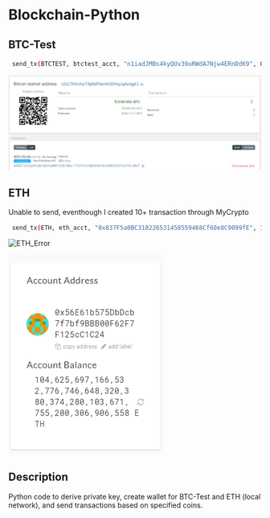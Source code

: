 # Blockchain-Python
## BTC-Test
```Bash
 send_tx(BTCTEST, btctest_acct, "n1iadJMBs4kyQUv39uRWdA7Njw4ERnDdK9", 0.001)
```

![BTCTEST](Screenshots/BTC-Test.png)

## ETH

Unable to send, eventhough I created 10+ transaction through MyCrypto

```Bash
 send_tx(ETH, eth_acct, "0x837F5a0BC310226531458559468Cf60e8C9099fE", 1)
```

![ETH_Error](Sceenshots/ETH_Error.png)

![ETH_Wallet](Screenshots/ETH_Value.png)

## Description
Python code to derive private key, create wallet for BTC-Test and ETH (local network), and send transactions based on specified coins.